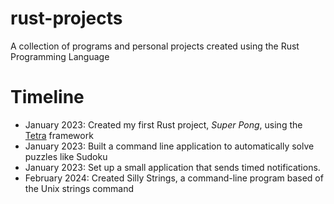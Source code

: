 # rust-projects
A collection of programs and personal projects created using the Rust Programming Language 

# Timeline
* January 2023: Created my first Rust project, *Super Pong*, using the [Tetra] framework
* January 2023: Built a command line application to automatically solve puzzles like Sudoku
* January 2023: Set up a small application that sends timed notifications.
* February 2024: Created Silly Strings, a command-line program based of the Unix strings command

[Tetra]: https://tetra.seventeencups.net/
